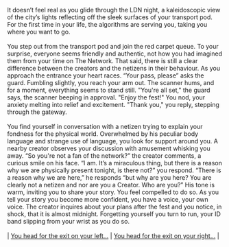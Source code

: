 It doesn’t feel real as you glide through the LDN night, a kaleidoscopic view of the city’s lights reflecting off the sleek surfaces of your transport pod. For the first time in your life, the algorithms are serving you, taking you where you want to go.<br><br>
You step out from the transport pod and join the red carpet queue. To your surprise, everyone seems friendly and authentic, not how you had imagined them from your time on The Network. That said, there is still a clear difference between the creators and the netizens in their behaviour. As you approach the entrance your heart races. “Your pass, please” asks the guard. Fumbling slightly, you reach your arm out. The scanner hums, and for a moment, everything seems to stand still. "You're all set," the guard says, the scanner beeping in approval. "Enjoy the fest!" You nod, your anxiety melting into relief and excitement. "Thank you," you reply, stepping through the gateway.<br><br>
You find yourself in conversation with a netizen trying to explain your fondness for the physical world. Overwhelmed by his peculiar body language and strange use of language, you look for support around you. A nearby creator observes your discussion with amusement whisking you away. “So you're not a fan of the network?” the creator comments, a curious smile on his face. “I am. It’s a miraculous thing, but there is a reason why we are physically present tonight, is there not?” you respond. “There is a reason why we are here,” he responds “but why are you here? You are clearly not a netizen and nor are you a Creator. Who are you?” His tone is warm, inviting you to share your story. You feel compelled to do so. As you tell your story you become more confident, you have a voice, your own voice. The creator inquires about your plans after the fest and you notice, in shock, that it is almost midnight. Forgetting yourself you turn to run, your ID band slipping from your wrist as you do so.<br><br>
| [You head for the exit on your left...](https://alexanstruther.github.io/speculative-methods-and-visual-data/node4,1.md) | [You head for the exit on your right...](https://alexanstruther.github.io/speculative-methods-and-visual-data/node4,1.md) |